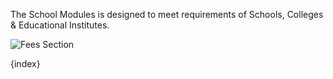 
The School Modules is designed to meet requirements of Schools, Colleges & Educational Institutes.

<img class="screenshot" alt="Fees Section" src="{{docs_base_url}}/assets/img/schools/module.png">

{index}
